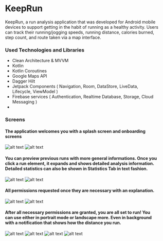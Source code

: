 # KeepRun
KeepRun, a run analysis application that was developed for Android mobile devices to support getting in the habit of running as a healthy activity. Users can track their running/jogging speeds, running distance, calories burned, step count, and route taken via a map interface.

### Used Technologies and Libraries
* Clean Architecture & MVVM
* Kotlin
* Kotlin Coroutines
* Google Maps API
* Dagger Hilt
* Jetpack Components ( Navigation, Room, DataStore, LiveData, Lifecycle, ViewModel )
* Firebase services ( Authentication, Realtime Database, Storage, Cloud Messaging )
* 
### Screens

#### The application welcomes you with a splash screen and onboarding screens
![alt text](assets/section1_1.png)
![alt text](assets/section1_2.png)

#### You can preview previous runs with more general informations. Once you click a run element, it expands and shows detailed analysis information. Detailed statistics can also be shown in Statistics Tab in text fashion.
![alt text](assets/section2_1.png)
![alt text](assets/section2_2.png)

#### All permissions requested once they are necessary with an explanation.
![alt text](assets/section3_1.png)
![alt text](assets/section3_2.png)

#### After all necessary permissions are granted, you are all set to run! You can use either in portrait mode or landscape more. Even in background with a notification that shows how the distance you run.
![alt text](assets/section4_1.png)
![alt text](assets/section4_2.png)
![alt text](assets/section4_3.png)
![alt text](assets/section4_4.png)

